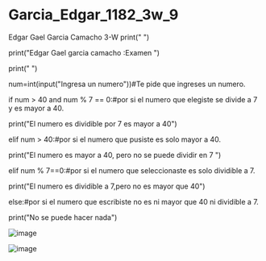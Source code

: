 # Garcia_Edgar_1182_3w_9
Edgar Gael Garcia Camacho 3-W
print(" ")

print("Edgar Gael garcia camacho :Examen ")

print(" ")

num=int(input("Ingresa un numero"))#Te pide que ingreses un numero.

if num > 40 and num % 7 == 0:#por si el numero que elegiste se divide a 7 y es mayor a 40.

print("El numero es dividible por 7 es mayor a 40")

elif num > 40:#por si el numero que pusiste es solo mayor a 40.

print("El numero es mayor a 40, pero no se puede dividir en 7 ")

elif num % 7==0:#por si el numero que seleccionaste es solo dividible a 7.

print("El numero es dividible a 7,pero no es mayor que 40")

else:#por si el numero que escribiste no es ni mayor que 40 ni dividible a 7.

print("No se puede hacer nada")

![image](https://github.com/user-attachments/assets/d479b85b-833c-4f72-bd51-5e2aad040bae)

![image](https://github.com/user-attachments/assets/0288c8d4-9245-4314-9229-e3862877a2ec)


